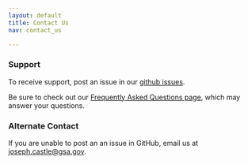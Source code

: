 ```yaml
---
layout: default
title: Contact Us
nav: contact_us

---
```

### Support

To receive support, post an issue in our [github issues](https://github.com/GSA/prototype-city-pairs-api-documentation/issues).

Be sure to check out our [Frequently Asked Questions page](FAQ.html), which may answer your questions.

### Alternate Contact
If you are unable to post an an issue in GitHub, email us at [joseph.castle@gsa.gov](mailto:joseph.castle).

<body id="getting_support"></body>
